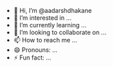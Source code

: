 - 👋 Hi, I’m @aadarshdhakane
- 👀 I’m interested in ...
- 🌱 I’m currently learning ...
- 💞️ I’m looking to collaborate on ...
- 📫 How to reach me ...
- 😄 Pronouns: ...
- ⚡ Fun fact: ...

<!---
aadarshdhakane/aadarshdhakane is a ✨ special ✨ repository because its `README.md` (this file) appears on your GitHub profile.
You can click the Preview link to take a look at your changes.
--->
